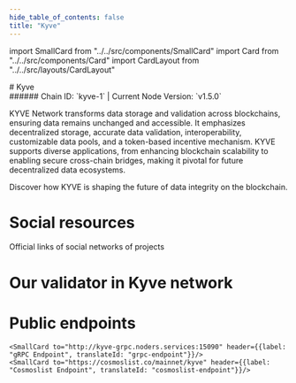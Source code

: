 ```yaml
---
hide_table_of_contents: false
title: "Kyve"
---
```


import SmallCard from "../../src/components/SmallCard"
import Card from "../../src/components/Card"
import CardLayout from "../../src/layouts/CardLayout"

<div class="h1-with-icon icon-kyve">
# Kyve
</div>
###### Chain ID: `kyve-1` | Current Node Version: `v1.5.0`


KYVE Network transforms data storage and validation across blockchains, ensuring data remains unchanged and accessible. It emphasizes decentralized storage, accurate data validation, interoperability, customizable data pools, and a token-based incentive mechanism. KYVE supports diverse applications, from enhancing blockchain scalability to enabling secure cross-chain bridges, making it pivotal for future decentralized data ecosystems.

Discover how KYVE is shaping the future of data integrity on the blockchain.

# Social resources
Official links of social networks of projects

<CardLayout autoFitEnabled={false}>
    <SmallCard to="https://www.kyve.network/" header={{label: "Website", translateId: "social-telegram"}} iconPath="img/website-icon.svg"/>
    <SmallCard to="https://github.com/KYVENetwork" header={{label: "GitHub", translateId: "social-telegram"}} iconPath="img/github-icon.svg"/>
    <SmallCard to="https://discord.gg/PATvZvEmxF" header={{label: "Discord", translateId: "social-telegram"}} iconPath="img/discord-icon.svg"/>
    <SmallCard to="https://twitter.com/KYVENetwork" header={{label: "X", translateId: "social-telegram"}} iconPath="img/x-icon.svg"/>
    <SmallCard to="https://t.me/kyvenet" header={{label: "Telegram", translateId: "social-telegram"}} iconPath="img/telegram-icon.svg"/>
</CardLayout>

# Our validator in Kyve network

<CardLayout autoFitEnabled={true}>
    <Card
        to="https://kyve.explorers.guru/validator/kyvevaloper1sfwfat9p9k7datgy0kzge7pv0szcd5ycc0jxre"
        header={{
            label: "[NODERS]TEAM",
            translateId: "development-setup",
        }}
        body={{
            label: "Trusted blockchain validator",
        }}
        iconPath="img/kotlin-icon.svg"
    />
</CardLayout>

# Public endpoints 

<CardLayout autoFitEnabled={true}>
    <SmallCard to="https://kyve-rpc.noders.services" header={{label: "RPC Endpoint", translateId: "rpc-endpoint"}}/>
    <SmallCard to="https://kyve-api.noders.services" header={{label: "API Endpoint", translateId: "api-endpoint"}}/>
    
    <SmallCard to="http://kyve-grpc.noders.services:15090" header={{label: "gRPC Endpoint", translateId: "grpc-endpoint"}}/>
    <SmallCard to="https://cosmoslist.co/mainnet/kyve" header={{label: "Cosmoslist Endpoint", translateId: "cosmoslist-endpoint"}}/>
</CardLayout>


